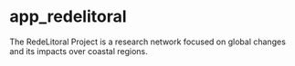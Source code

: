 app_redelitoral
===============

The RedeLitoral Project is a research network focused on global changes and its impacts over coastal regions.
